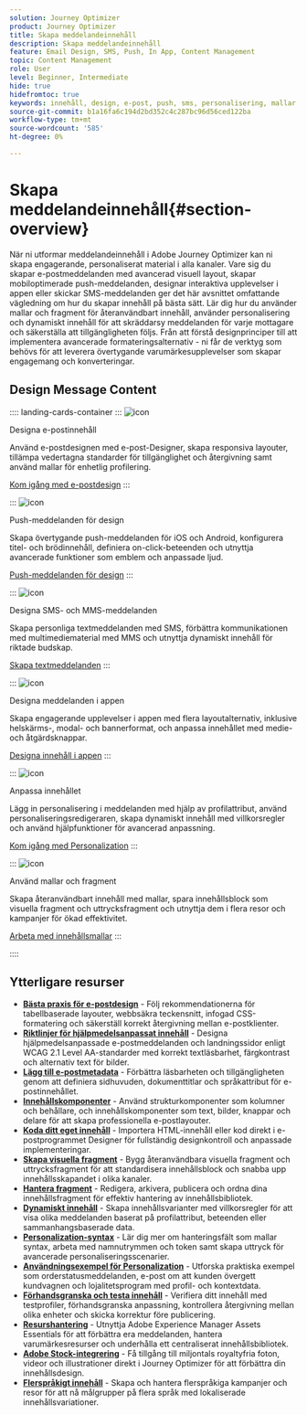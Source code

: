 ```yaml
---
solution: Journey Optimizer
product: Journey Optimizer
title: Skapa meddelandeinnehåll
description: Skapa meddelandeinnehåll
feature: Email Design, SMS, Push, In App, Content Management
topic: Content Management
role: User
level: Beginner, Intermediate
hide: true
hidefromtoc: true
keywords: innehåll, design, e-post, push, sms, personalisering, mallar
source-git-commit: b1a16fa6c194d2bd352c4c287bc96d56ced122ba
workflow-type: tm+mt
source-wordcount: '585'
ht-degree: 0%

---
```


# Skapa meddelandeinnehåll{#section-overview}

När ni utformar meddelandeinnehåll i Adobe Journey Optimizer kan ni skapa engagerande, personaliserat material i alla kanaler. Vare sig du skapar e-postmeddelanden med avancerad visuell layout, skapar mobiloptimerade push-meddelanden, designar interaktiva upplevelser i appen eller skickar SMS-meddelanden ger det här avsnittet omfattande vägledning om hur du skapar innehåll på bästa sätt. Lär dig hur du använder mallar och fragment för återanvändbart innehåll, använder personalisering och dynamiskt innehåll för att skräddarsy meddelanden för varje mottagare och säkerställa att tillgängligheten följs. Från att förstå designprinciper till att implementera avancerade formateringsalternativ - ni får de verktyg som behövs för att leverera övertygande varumärkesupplevelser som skapar engagemang och konverteringar.

## Design Message Content

:::: landing-cards-container
:::
![icon](https://cdn.experienceleague.adobe.com/icons/email.svg)

Designa e-postinnehåll

Använd e-postdesignen med e-post-Designer, skapa responsiva layouter, tillämpa vedertagna standarder för tillgänglighet och återgivning samt använd mallar för enhetlig profilering.

[Kom igång med e-postdesign](../email/get-started-email-design.md)
:::

:::
![icon](https://cdn.experienceleague.adobe.com/icons/mobile.svg?lang=sv-SE)

Push-meddelanden för design

Skapa övertygande push-meddelanden för iOS och Android, konfigurera titel- och brödinnehåll, definiera on-click-beteenden och utnyttja avancerade funktioner som emblem och anpassade ljud.

[Push-meddelanden för design](../push/design-push.md)
:::

:::
![icon](https://cdn.experienceleague.adobe.com/icons/chat.svg)

Designa SMS- och MMS-meddelanden

Skapa personliga textmeddelanden med SMS, förbättra kommunikationen med multimediematerial med MMS och utnyttja dynamiskt innehåll för riktade budskap.

[Skapa textmeddelanden](../sms/create-sms.md)
:::

:::
![icon](https://cdn.experienceleague.adobe.com/icons/device-mobile.svg)

Designa meddelanden i appen

Skapa engagerande upplevelser i appen med flera layoutalternativ, inklusive helskärms-, modal- och bannerformat, och anpassa innehållet med medie- och åtgärdsknappar.

[Designa innehåll i appen](../in-app/design-in-app.md)
:::

:::
![icon](https://cdn.experienceleague.adobe.com/icons/personalization.svg)

Anpassa innehållet

Lägg in personalisering i meddelanden med hjälp av profilattribut, använd personaliseringsredigeraren, skapa dynamiskt innehåll med villkorsregler och använd hjälpfunktioner för avancerad anpassning.

[Kom igång med Personalization](../personalization/personalize.md)
:::

:::
![icon](https://cdn.experienceleague.adobe.com/icons/duplicate.svg)

Använd mallar och fragment

Skapa återanvändbart innehåll med mallar, spara innehållsblock som visuella fragment och uttrycksfragment och utnyttja dem i flera resor och kampanjer för ökad effektivitet.

[Arbeta med innehållsmallar](../content-management/use-content-templates.md)
:::

::::


## Ytterligare resurser

- **[Bästa praxis för e-postdesign](../email/get-started-email-design.md#best-practices)** - Följ rekommendationerna för tabellbaserade layouter, webbsäkra teckensnitt, infogad CSS-formatering och säkerställ korrekt återgivning mellan e-postklienter.
- **[Riktlinjer för hjälpmedelsanpassat innehåll](../email/accessible-content.md)** - Designa hjälpmedelsanpassade e-postmeddelanden och landningssidor enligt WCAG 2.1 Level AA-standarder med korrekt textläsbarhet, färgkontrast och alternativ text för bilder.
- **[Lägg till e-postmetadata](../email/email-metadata.md)** - Förbättra läsbarheten och tillgängligheten genom att definiera sidhuvuden, dokumenttitlar och språkattribut för e-postinnehållet.
- **[Innehållskomponenter](../email/content-components.md)** - Använd strukturkomponenter som kolumner och behållare, och innehållskomponenter som text, bilder, knappar och delare för att skapa professionella e-postlayouter.
- **[Koda ditt eget innehåll](../email/code-content.md)** - Importera HTML-innehåll eller kod direkt i e-postprogrammet Designer för fullständig designkontroll och anpassade implementeringar.
- **[Skapa visuella fragment](../content-management/create-fragments.md)** - Bygg återanvändbara visuella fragment och uttrycksfragment för att standardisera innehållsblock och snabba upp innehållsskapandet i olika kanaler.
- **[Hantera fragment](../content-management/manage-fragments.md)** - Redigera, arkivera, publicera och ordna dina innehållsfragment för effektiv hantering av innehållsbibliotek.
- **[Dynamiskt innehåll](../personalization/dynamic-content.md)** - Skapa innehållsvarianter med villkorsregler för att visa olika meddelanden baserat på profilattribut, beteenden eller sammanhangsbaserade data.
- **[Personalization-syntax](../personalization/personalization-syntax.md)** - Lär dig mer om hanteringsfält som mallar syntax, arbeta med namnutrymmen och token samt skapa uttryck för avancerade personaliseringsscenarier.
- **[Användningsexempel för Personalization](../personalization/personalization-use-case.md)** - Utforska praktiska exempel som orderstatusmeddelanden, e-post om att kunden övergett kundvagnen och lojalitetsprogram med profil- och kontextdata.
- **[Förhandsgranska och testa innehåll](../content-management/preview-test.md)** - Verifiera ditt innehåll med testprofiler, förhandsgranska anpassning, kontrollera återgivning mellan olika enheter och skicka korrektur före publicering.
- **[Resurshantering](../integrations/assets.md)** - Utnyttja Adobe Experience Manager Assets Essentials för att förbättra era meddelanden, hantera varumärkesresurser och underhålla ett centraliserat innehållsbibliotek.
- **[Adobe Stock-integrering](../integrations/stock.md)** - Få tillgång till miljontals royaltyfria foton, videor och illustrationer direkt i Journey Optimizer för att förbättra din innehållsdesign.
- **[Flerspråkigt innehåll](../content-management/multilingual-gs.md)** - Skapa och hantera flerspråkiga kampanjer och resor för att nå målgrupper på flera språk med lokaliserade innehållsvariationer.

